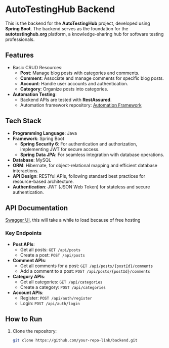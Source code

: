 # AutoTestingHub Backend

This is the backend for the **AutoTestingHub** project, developed using **Spring Boot**. The backend serves as the foundation for the **autotestinghub.org** platform, a knowledge-sharing hub for software testing professionals.

## Features
- Basic CRUD Resources:
  - **Post**: Manage blog posts with categories and comments.
  - **Comment**: Associate and manage comments for specific blog posts.
  - **Account**: Handle user accounts and authentication.
  - **Category**: Organize posts into categories.
- **Automation Testing**:
  - Backend APIs are tested with **RestAssured**.
  - Automation framework repository: [Automation Framework](https://github.com/zyzz15620/spring-blog-api-test)

## Tech Stack
- **Programming Language**: Java
- **Framework**: Spring Boot
  - **Spring Security 6**: For authentication and authorization, implementing JWT for secure access.
  - **Spring Data JPA**: For seamless integration with database operations.
- **Database**: MySQL
- **ORM**: Hibernate, for object-relational mapping and efficient database interactions.
- **API Design**: RESTful APIs, following standard best practices for resource-based architecture.
- **Authentication**: JWT (JSON Web Token) for stateless and secure authentication.

## API Documentation
[Swagger UI](https://springboot-docker-blog-0-3-release.onrender.com/swagger-ui/index.html#/), this will take a while to load because of free hosting

### Key Endpoints
- **Post APIs**:
  - Get all posts: `GET /api/posts`
  - Create a post: `POST /api/posts`
- **Comment APIs**:
  - Get all comments for a post: `GET /api/posts/{postId}/comments`
  - Add a comment to a post: `POST /api/posts/{postId}/comments`
- **Category APIs**:
  - Get all categories: `GET /api/categories`
  - Create a category: `POST /api/categories`
- **Account APIs**:
  - Register: `POST /api/auth/register`
  - Login: `POST /api/auth/login`

## How to Run
1. Clone the repository:
   ```bash
   git clone https://github.com/your-repo-link/backend.git
